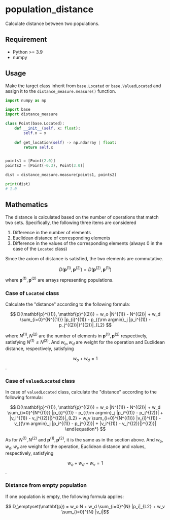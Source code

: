 # population_distance
Calculate distance between two populations.

## Requirement
- Python >= 3.9   
- numpy

## Usage
Make the target class inherit from `base.Located` or `base.ValuedLocated` and assign it to the `distance_measure.measure()` function.
```python
import numpy as np

import base
import distance_measure

class Point(base.Located):
    def __init__(self, x: float):
        self.x = x
    
    def get_location(self) -> np.ndarray | float:
        return self.x


points1 = [Point(2.0)]
points2 = [Point(-0.3), Point(3.0)]

dist = distance_measure.measure(points1, points2)

print(dist)
# 1.0
```

## Mathematics
The distance is calculated based on the number of operations that match two sets. 
Specifically, the following three items are considered  
1. Difference in the number of elements  
1. Euclidean distance of corresponding elements  
1. Difference in the values of the corresponding elements (always 0 in the case of the `Located` class)

Since the axiom of distance is satisfied, the two elements are commutative.

$$ D(\mathbf{p}^{(1)}, \mathbf{p}^{(2)}) = D(\mathbf{p}^{(2)}, \mathbf{p}^{(1)})$$

where $\mathbf{p}^{(1)}, \mathbf{p}^{(2)}$ are arrays representing populations.

### Case of `Located` class
Calculate the "distance" according to the following formula:

$$ D(\mathbf{p}^{(1)}, \mathbf{p}^{(2)}) = w_o |N^{(1)} - N^{(2)}| + w_d \sum_{i=0}^{N^{(1)}} |p_{i}^{(1)} - p_{{\rm argmin}_j |p_i^{(1)} - p_j^{(2)}|}^{(2)}|_{L2} $$

where $N^{(1)}, N^{(2)}$ are the number of elements in $\mathbf{p}^{(1)}, \mathbf{p}^{(2)}$ respectively, satisfying $N^{(1)} \leq N^{(2)}$.
And $w_o, w_d$ are weight for the operation and Euclidean distance, respectively, satisfying

$$ w_o + w_d = 1 $$.

### Case of `valuedLocated` class
In case of `valuedLocated` class, calculate the "distance" according to the following formula:

$$ D(\mathbf{p}^{(1)}, \mathbf{p}^{(2)}) = w_o |N^{(1)} - N^{(2)}| + w_d \sum_{i=0}^{N^{(1)}} |p_{i}^{(1)} - p_{{\rm argmin}_j |p_i^{(1)} - p_j^{(2)}|  + |v_i^{(1)} - v_j^{(2)}|}^{(2)}|_{L2} +  w_v \sum_{i=0}^{N^{(1)}} |v_{i}^{(1)} - v_{{\rm argmin}_j |p_i^{(1)} - p_j^{(2)}|  + |v_i^{(1)} - v_j^{(2)}|}^{(2)}|
\end{equation*} $$

As for $N^{(1)}, N^{(2)}$ and $\mathbf{p}^{(1)}, \mathbf{p}^{(2)}$, it is the same as in the section above.
And $w_o, w_d, w_v$ are weight for the operation, Euclidean distance and values, respectively, satisfying

$$ w_o + w_d + w_v = 1 $$.

### Distance from empty population
If one population is empty, the following formula applies:

$$ D_\emptyset(\mathbf{p}) = w_o N + w_d \sum_{i=0}^{N} |p_i|_{L2} + w_v \sum_{i=0}^{N} |v_i|$$
